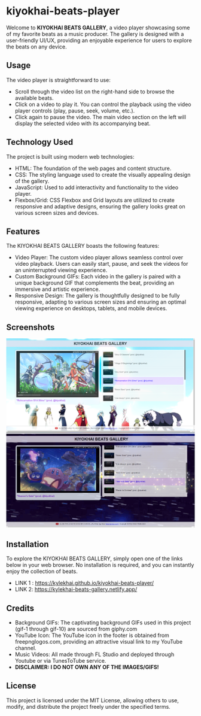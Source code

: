 # kiyokhai-beats-player

Welcome to **KIYOKHAI BEATS GALLERY**, a video player showcasing some of my favorite beats as a music producer. The gallery is designed with a user-friendly UI/UX, providing an enjoyable experience for users to explore the beats on any device.

## Usage

The video player is straightforward to use:

- Scroll through the video list on the right-hand side to browse the available beats.
- Click on a video to play it. You can control the playback using the video player controls (play, pause, seek, volume, etc.).
- Click again to pause the video. The main video section on the left will display the selected video with its accompanying beat.

## Technology Used

The project is built using modern web technologies:

- HTML: The foundation of the web pages and content structure.
- CSS: The styling language used to create the visually appealing design of the gallery.
- JavaScript: Used to add interactivity and functionality to the video player.
- Flexbox/Grid: CSS Flexbox and Grid layouts are utilized to create responsive and adaptive designs, ensuring the gallery looks great on various screen sizes and devices.

## Features

The KIYOKHAI BEATS GALLERY boasts the following features:

- Video Player: The custom video player allows seamless control over video playback. Users can easily start, pause, and seek the videos for an uninterrupted viewing experience.
- Custom Background GIFs: Each video in the gallery is paired with a unique background GIF that complements the beat, providing an immersive and artistic experience.
- Responsive Design: The gallery is thoughtfully designed to be fully responsive, adapting to various screen sizes and ensuring an optimal viewing experience on desktops, tablets, and mobile devices.

## Screenshots

![Exerpt 1](img-vids/exerpt-1.png)
![Exerpt 2](img-vids/exerpt-2.png)

## Installation

To explore the KIYOKHAI BEATS GALLERY, simply open one of the links below in your web browser. No installation is required, and you can instantly enjoy the collection of beats.

- LINK 1 : https://kylekhai.github.io/kiyokhai-beats-player/
- LINK 2: https://kylekhai-beats-gallery.netlify.app/

## Credits

- Background GIFs: The captivating background GIFs used in this project (gif-1 through gif-10) are sourced from giphy.com
- YouTube Icon: The YouTube icon in the footer is obtained from freepnglogos.com, providing an attractive visual link to my YouTube channel.
- Music Videos: All made through FL Studio and deployed through Youtube or via TunesToTube service. 
- **DISCLAIMER: I DO NOT OWN ANY OF THE IMAGES/GIFS!**

## License

This project is licensed under the MIT License, allowing others to use, modify, and distribute the project freely under the specified terms.
